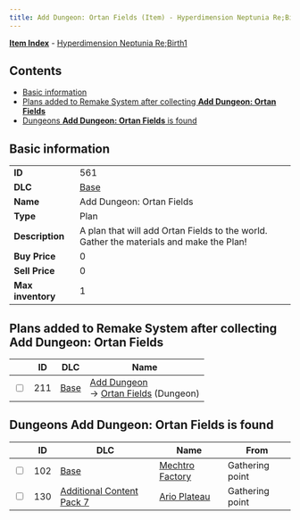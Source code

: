```yaml
---
title: Add Dungeon: Ortan Fields (Item) - Hyperdimension Neptunia Re;Birth1
---
```


[**Item Index**](/neptunia/rb1/item/index.html) - [Hyperdimension Neptunia Re;Birth1](/neptunia/rb1)

## Contents

- [Basic information](#basic-information)
- [Plans added to Remake System after collecting **Add Dungeon: Ortan Fields**](#plans-added-to-remake-system-after-collecting-add-dungeon-ortan-fields)
- [Dungeons **Add Dungeon: Ortan Fields** is found](#dungeons-add-dungeon-ortan-fields-is-found)

## Basic information

|   |   |
| -- | -- |
| **ID** | 561 |
| **DLC** | [Base](/neptunia/rb1/dlc/1-base.html) |
| **Name** | Add Dungeon: Ortan Fields |
| **Type** | Plan |
| **Description** | A plan that will add Ortan Fields to the world. Gather the materials and make the Plan! |
| **Buy Price** | 0 |
| **Sell Price** | 0 |
| **Max inventory** | 1 |


## Plans added to Remake System after collecting **Add Dungeon: Ortan Fields**

|    | ID | DLC | Name |
| -- | -- | --- | ---- |
| <input type="checkbox" id="rb1-remake-1-211" class="trackbox" /> | 211 | [Base](/neptunia/rb1/dlc/1-base.html) | [Add Dungeon](/neptunia/rb1/remake/1-211-add-dungeon.html)<br /> → [Ortan Fields](/neptunia/rb1/dungeon/1-103-ortan-fields.html) (Dungeon) |


## Dungeons **Add Dungeon: Ortan Fields** is found

|    | ID | DLC | Name | From |
| -- | -- | --- | ---- | ---- |
| <input type="checkbox" id="rb1-dungeon-1-102" class="trackbox" /> | 102 | [Base](/neptunia/rb1/dlc/1-base.html) | [Mechtro Factory](/neptunia/rb1/dungeon/1-102-mechtro-factory.html) | Gathering point |
| <input type="checkbox" id="rb1-dungeon-16-130" class="trackbox" /> | 130 | [Additional Content Pack 7](/neptunia/rb1/dlc/16-pack7.html) | [Ario Plateau](/neptunia/rb1/dungeon/16-130-ario-plateau.html) | Gathering point |
